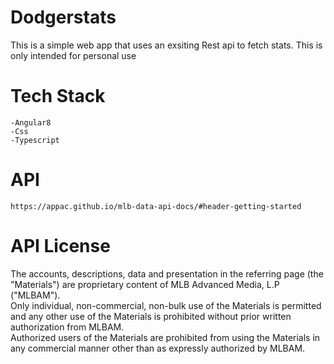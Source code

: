 # Dodgerstats
 This is a simple web app that uses an exsiting Rest api to fetch stats.
 This is only intended for personal use
# Tech Stack
	-Angular8
	-Css
	-Typescript
	
# API
	https://appac.github.io/mlb-data-api-docs/#header-getting-started

# API License
The accounts, descriptions, data and presentation in the referring page (the "Materials") are proprietary content of MLB Advanced Media, L.P ("MLBAM").  
Only individual, non-commercial, non-bulk use of the Materials is permitted and any other use of the Materials is prohibited without prior written authorization from MLBAM.  
Authorized users of the Materials are prohibited from using the Materials in any commercial manner other than as expressly authorized by MLBAM.
